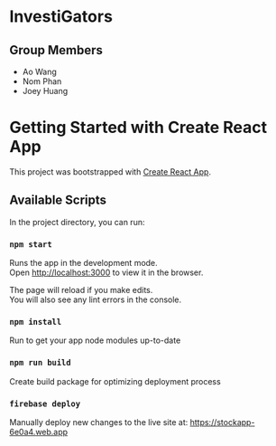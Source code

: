 # InvestiGators

## Group Members
* Ao Wang
* Nom Phan
* Joey Huang
# Getting Started with Create React App

This project was bootstrapped with [Create React App](https://github.com/facebook/create-react-app).

## Available Scripts

In the project directory, you can run:

### `npm start`

Runs the app in the development mode.\
Open [http://localhost:3000](http://localhost:3000) to view it in the browser.

The page will reload if you make edits.\
You will also see any lint errors in the console.

### `npm install`
Run to get your app node modules up-to-date

### `npm run build`
Create build package for optimizing deployment process

### `firebase deploy`
Manually deploy new changes to the live site at: https://stockapp-6e0a4.web.app

